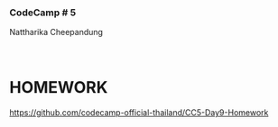 ### CodeCamp # 5 <br>
Nattharika Cheepandung <br>
<br>
<br>

# HOMEWORK

https://github.com/codecamp-official-thailand/CC5-Day9-Homework